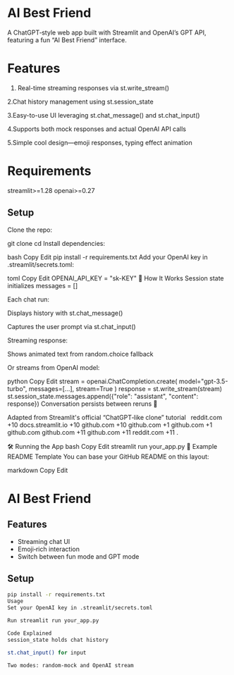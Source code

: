 # AI Best Friend

A ChatGPT‑style web app built with Streamlit and OpenAI’s GPT API, featuring a fun “AI Best Friend” interface.

# Features
1. Real-time streaming responses via st.write_stream()

2.Chat history management using st.session_state

3.Easy-to-use UI leveraging st.chat_message() and st.chat_input()

4.Supports both mock responses and actual OpenAI API calls

5.Simple cool design—emoji responses, typing effect animation

# Requirements

streamlit>=1.28
openai>=0.27

## Setup
Clone the repo:


git clone <your-repo-url>
cd <your-repo-folder>
Install dependencies:

bash
Copy
Edit
pip install -r requirements.txt
Add your OpenAI key in .streamlit/secrets.toml:

toml
Copy
Edit
OPENAI_API_KEY = "sk-KEY"
🧩 How It Works
Session state initializes messages = []

Each chat run:

Displays history with st.chat_message()

Captures the user prompt via st.chat_input()

Streaming response:

Shows animated text from random.choice fallback

Or streams from OpenAI model:

python
Copy
Edit
stream = openai.ChatCompletion.create(
  model="gpt-3.5-turbo",
  messages=[...],
  stream=True
)
response = st.write_stream(stream)
st.session_state.messages.append({"role": "assistant", "content": response})
Conversation persists between reruns 🎉

Adapted from Streamlit's official “ChatGPT‑like clone” tutorial 
reddit.com
+10
docs.streamlit.io
+10
github.com
+10
github.com
+1
github.com
+1
github.com
github.com
+11
github.com
+11
reddit.com
+11
.

🛠️ Running the App
bash
Copy
Edit
streamlit run your_app.py
📝 Example README Template
You can base your GitHub README on this layout:

markdown
Copy
Edit
# AI Best Friend

## Features
- Streaming chat UI
- Emoji‑rich interaction
- Switch between fun mode and GPT mode

## Setup
```bash
pip install -r requirements.txt
Usage
Set your OpenAI key in .streamlit/secrets.toml

Run streamlit run your_app.py

Code Explained
session_state holds chat history

st.chat_input() for input

Two modes: random-mock and OpenAI stream


